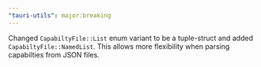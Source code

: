 ```yaml
---
"tauri-utils": major:breaking
---
```


Changed `CapabiltyFile::List` enum variant to be a tuple-struct and added `CapabiltyFile::NamedList`. This allows more flexibility when parsing capabilties from JSON files. 
